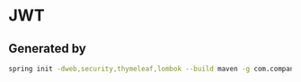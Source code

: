 # JWT

## Generated by

```bash
spring init -dweb,security,thymeleaf,lombok --build maven -g com.company -a bookapi c11-jwt
```

